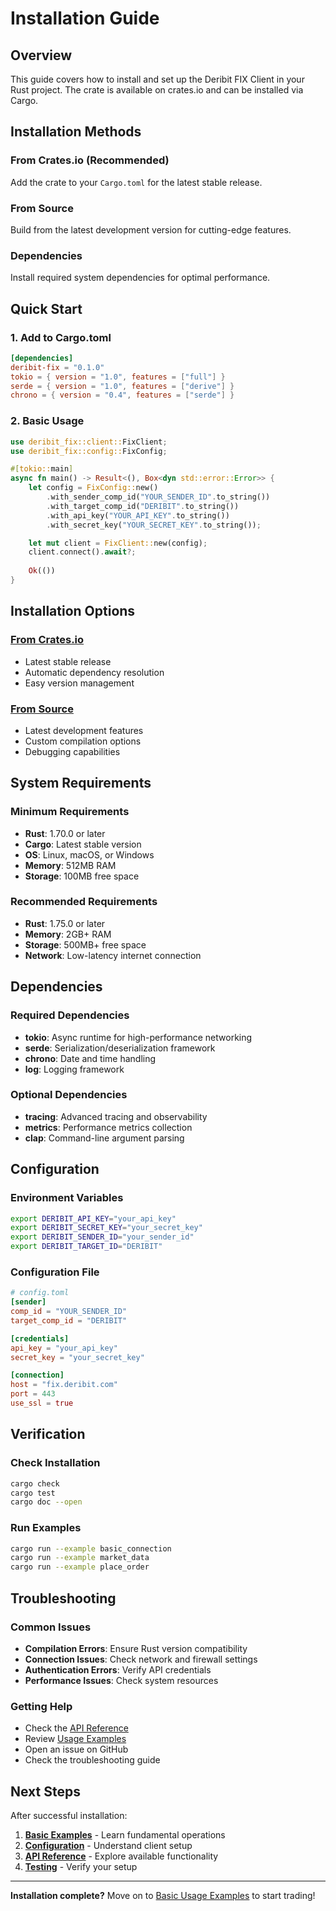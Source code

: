 # Installation Guide

## Overview

This guide covers how to install and set up the Deribit FIX Client in your Rust project. The crate is available on crates.io and can be installed via Cargo.

## Installation Methods

### **From Crates.io (Recommended)**
Add the crate to your `Cargo.toml` for the latest stable release.

### **From Source**
Build from the latest development version for cutting-edge features.

### **Dependencies**
Install required system dependencies for optimal performance.

## Quick Start

### **1. Add to Cargo.toml**

```toml
[dependencies]
deribit-fix = "0.1.0"
tokio = { version = "1.0", features = ["full"] }
serde = { version = "1.0", features = ["derive"] }
chrono = { version = "0.4", features = ["serde"] }
```

### **2. Basic Usage**

```rust
use deribit_fix::client::FixClient;
use deribit_fix::config::FixConfig;

#[tokio::main]
async fn main() -> Result<(), Box<dyn std::error::Error>> {
    let config = FixConfig::new()
        .with_sender_comp_id("YOUR_SENDER_ID".to_string())
        .with_target_comp_id("DERIBIT".to_string())
        .with_api_key("YOUR_API_KEY".to_string())
        .with_secret_key("YOUR_SECRET_KEY".to_string());

    let mut client = FixClient::new(config);
    client.connect().await?;
    
    Ok(())
}
```

## Installation Options

### **[From Crates.io](installing_from_crates.md)**
- Latest stable release
- Automatic dependency resolution
- Easy version management

### **[From Source](installing_from_source.md)**
- Latest development features
- Custom compilation options
- Debugging capabilities

## System Requirements

### **Minimum Requirements**
- **Rust**: 1.70.0 or later
- **Cargo**: Latest stable version
- **OS**: Linux, macOS, or Windows
- **Memory**: 512MB RAM
- **Storage**: 100MB free space

### **Recommended Requirements**
- **Rust**: 1.75.0 or later
- **Memory**: 2GB+ RAM
- **Storage**: 500MB+ free space
- **Network**: Low-latency internet connection

## Dependencies

### **Required Dependencies**
- **tokio**: Async runtime for high-performance networking
- **serde**: Serialization/deserialization framework
- **chrono**: Date and time handling
- **log**: Logging framework

### **Optional Dependencies**
- **tracing**: Advanced tracing and observability
- **metrics**: Performance metrics collection
- **clap**: Command-line argument parsing

## Configuration

### **Environment Variables**
```bash
export DERIBIT_API_KEY="your_api_key"
export DERIBIT_SECRET_KEY="your_secret_key"
export DERIBIT_SENDER_ID="your_sender_id"
export DERIBIT_TARGET_ID="DERIBIT"
```

### **Configuration File**
```toml
# config.toml
[sender]
comp_id = "YOUR_SENDER_ID"
target_comp_id = "DERIBIT"

[credentials]
api_key = "your_api_key"
secret_key = "your_secret_key"

[connection]
host = "fix.deribit.com"
port = 443
use_ssl = true
```

## Verification

### **Check Installation**
```bash
cargo check
cargo test
cargo doc --open
```

### **Run Examples**
```bash
cargo run --example basic_connection
cargo run --example market_data
cargo run --example place_order
```

## Troubleshooting

### **Common Issues**
- **Compilation Errors**: Ensure Rust version compatibility
- **Connection Issues**: Check network and firewall settings
- **Authentication Errors**: Verify API credentials
- **Performance Issues**: Check system resources

### **Getting Help**
- Check the [API Reference](../02_api_reference/main.md)
- Review [Usage Examples](usage/main.md)
- Open an issue on GitHub
- Check the troubleshooting guide

## Next Steps

After successful installation:

1. **[Basic Examples](usage/basic_example.md)** - Learn fundamental operations
2. **[Configuration](architecture/main.md)** - Understand client setup
3. **[API Reference](../02_api_reference/main.md)** - Explore available functionality
4. **[Testing](../03_development_guide/testing/main.md)** - Verify your setup

---

**Installation complete?** Move on to [Basic Usage Examples](usage/basic_example.md) to start trading!
